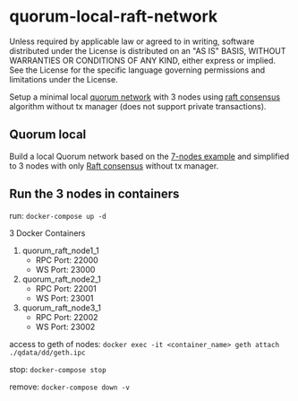 # quorum-local-raft-network

Unless required by applicable law or agreed to in writing, software distributed under the License is distributed on an "AS IS" BASIS, WITHOUT WARRANTIES OR CONDITIONS OF ANY KIND, either express or implied. See the License for the specific language governing permissions and limitations under the License.

Setup a minimal local [quorum network](https://www.goquorum.com/) with 3 nodes using [raft consensus](https://raft.github.io/) algorithm without tx manager (does not support private transactions).

## Quorum local
Build a local Quorum network based on the [7-nodes example](https://github.com/jpmorganchase/quorum-examples) and simplified to 3 nodes with only [Raft consensus](https://raft.github.io/) without tx manager.

## Run the 3 nodes in containers
run:    `docker-compose up -d`

3 Docker Containers
1. quorum_raft_node1_1
   - RPC Port: 22000
   - WS Port: 23000
2. quorum_raft_node2_1
   - RPC Port: 22001
   - WS Port: 23001
3. quorum_raft_node3_1
   - RPC Port: 22002
   - WS Port: 23002


access to geth of nodes: `docker exec -it <container_name> geth attach ./qdata/dd/geth.ipc`

stop:       `docker-compose stop`

remove:     `docker-compose down -v`


